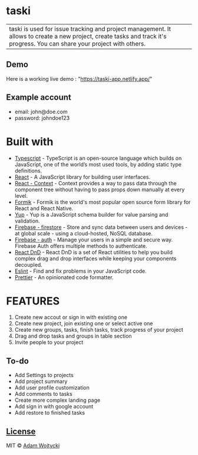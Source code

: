 # taski

<table>
<tr>
<td>
  taski is used for issue tracking and project management. It allows to create a new project, create tasks and track it's progress. You can share your project with others.
</td>
</tr>
</table>

## Demo

Here is a working live demo : "https://taski-app.netlify.app/"

## Example account

  <ul>
    <li>email: john@doe.com</li>
    <li>password: johndoe123</li>
  </ul>

# Built with

-   [Typescript](https://www.typescriptlang.org/) - TypeScript is an open-source language which builds on JavaScript, one of the world’s most used tools, by adding static type definitions.
-   [React](https://reactjs.org/) - A JavaScript library for building user interfaces.
-   [React - Context](https://reactjs.org/docs/context.html) - Context provides a way to pass data through the component tree without having to pass props down manually at every level.
-   [Formik](https://formik.org/) - Formik is the world's most popular open source form library for React and React Native.
-   [Yup](https://github.com/jquense/yup) - Yup is a JavaScript schema builder for value parsing and validation.
-   [Firebase - firestore](https://firebase.google.com/products/firestore?hl=en) - Store and sync data between users and devices - at global scale - using a cloud-hosted, NoSQL database.
-   [Firebase - auth](https://firebase.google.com/products/auth?hl=en) - Manage your users in a simple and secure way. Firebase Auth offers multiple methods to authenticate.
-   [React DnD](https://react-dnd.github.io/react-dnd/about) - React DnD is a set of React utilities to help you build complex drag and drop interfaces while keeping your components decoupled.
-   [Eslint](https://eslint.org/) - Find and fix problems in your JavaScript code.
-   [Prettier](https://prettier.io/) - An opinionated code formatter.

# FEATURES

<ol>
    <li>Create new accout or sign in with existing one</li>
    <li>Create new project, join existing one or select active one</li>
    <li>Create new groups, tasks, finish tasks, track progress of your project</li>
    <li>Drag and drop tasks and groups in table section</li>
    <li>Invite people to your project</li>
</ol>

## To-do

-   Add Settings to projects
-   Add project summary
-   Add user profile customization
-   Add comments to tasks
-   Create more complex landing page
-   Add sign in with google account
-   Add restore to finished tasks

## [License](https://github.com/Adamwojty/tasker/blob/master/LICENSE)

MIT © [Adam Wojtycki ](https://github.com/Adamwojty)
